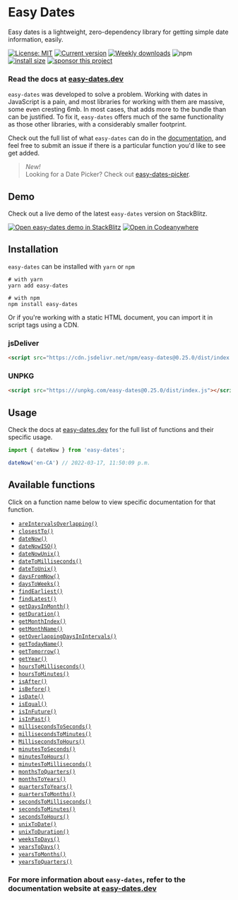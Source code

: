 # Easy Dates
Easy dates is a lightweight, zero-dependency library for getting simple date information, easily. 

[![License: MIT](https://img.shields.io/npm/l/easy-dates?color=1eb319)](LICENSE.md)
[![Current version](https://img.shields.io/npm/v/easy-dates?color=%231eb319)](https://www.npmjs.com/package/easy-dates)
[![Weekly downloads](https://img.shields.io/npm/dw/easy-dates?label=npm%20downloads&color=%231eb319)](https://www.npmjs.com/package/easy-dates)
![npm](https://img.shields.io/npm/dt/easy-dates?label=total%20downloads)
[![install size](https://packagephobia.com/badge?p=easy-dates)](https://packagephobia.com/result?p=easy-dates)
[![sponsor this project](https://img.shields.io/badge/-buy_me_a%C2%A0coffee-gray?logo=buy-me-a-coffee)](https://www.buymeacoffee.com/sandypockets)

 ### Read the docs at [easy-dates.dev](https://easy-dates.dev)

`easy-dates` was developed to solve a problem. Working with dates in JavaScript is a pain, and most libraries for working with them are massive, some even cresting 6mb. In most cases, that adds more to the bundle than can be justified. To fix it, `easy-dates` offers much of the same functionality as those other libraries, with a considerably smaller footprint. 

Check out the full list of what `easy-dates` can do in the [documentation](https://easy-dates.dev), and feel free to submit an issue if there is a particular function you'd like to see get added.

> _New!_\
> Looking for a Date Picker? Check out [easy-dates-picker](https://github.com/sandypockets/easy-dates-picker).

## Demo
Check out a live demo of the latest `easy-dates` version on StackBlitz.

[![Open easy-dates demo in StackBlitz](https://developer.stackblitz.com/img/open_in_stackblitz.svg)](https://stackblitz.com/edit/easy-dates-demo?file=src/App.js)  [![Open in Codeanywhere](https://codeanywhere.com/img/open-in-codeanywhere-btn.svg)](https://app.codeanywhere.com/#https://github.com/sandypockets/easy-dates)

## Installation
`easy-dates` can be installed with `yarn` or `npm`
```shell
# with yarn
yarn add easy-dates
```

```shell
# with npm
npm install easy-dates
```

Or if you're working with a static HTML document, you can import it in script tags using a CDN.

### jsDeliver
```html
<script src="https://cdn.jsdelivr.net/npm/easy-dates@0.25.0/dist/index.js"></script>
```

### UNPKG
```html
<script src="https:///unpkg.com/easy-dates@0.25.0/dist/index.js"></script>
```

## Usage
Check the docs at [easy-dates.dev](https://easy-dates.dev/docs/functions/) for the full list of functions and their specific usage.

```javascript
import { dateNow } from 'easy-dates';

dateNow('en-CA') // 2022-03-17, 11:50:09 p.m.
```


## Available functions
Click on a function name below to view specific documentation for that function.

- [`areIntervalsOverlapping()`](https://easy-dates.dev/docs/functions/areIntervalsOverlapping/)
- [`closestTo()`](https://easy-dates.dev/docs/functions/closestTo)
- [`dateNow()`](https://easy-dates.dev/docs/functions/dateNow)
- [`dateNowISO()`](https://easy-dates.dev/docs/functions/dateNowISO)
- [`dateNowUnix()`](https://easy-dates.dev/docs/functions/dateNowUnix)
- [`dateToMilliseconds()`](https://easy-dates.dev/docs/functions/dateToMilliseconds)
- [`dateToUnix()`](https://easy-dates.dev/docs/functions/dateToUnix)
- [`daysFromNow()`](https://easy-dates.dev/docs/functions/daysFromNow)
- [`daysToWeeks()`](https://easy-dates.dev/docs/functions/daysToWeeks)
- [`findEarliest()`](https://easy-dates.dev/docs/functions/findEarliest)
- [`findLatest()`](https://easy-dates.dev/docs/functions/findLatest)
- [`getDaysInMonth()`](https://easy-dates.dev/docs/functions/getDaysInMonth)
- [`getDuration()`](https://easy-dates.dev/docs/functions/getDuration)
- [`getMonthIndex()`](https://easy-dates.dev/docs/functions/getMonthIndex)
- [`getMonthName()`](https://easy-dates.dev/docs/functions/getMonthName)
- [`getOverlappingDaysInIntervals()`](https://easy-dates.dev/docs/functions/getOverlappingDaysInIntervals)
- [`getTodayName()`](https://easy-dates.dev/docs/functions/getTodayName)
- [`getTomorrow()`](https://easy-dates.dev/docs/functions/getTomorrow)
- [`getYear()`](https://easy-dates.dev/docs/functions/getYear)
- [`hoursToMilliseconds()`](https://easy-dates.dev/docs/functions/hoursToMilliseconds)
- [`hoursToMinutes()`](https://easy-dates.dev/docs/functions/hoursToMinutes)
- [`isAfter()`](https://easy-dates.dev/docs/functions/isAfter)
- [`isBefore()`](https://easy-dates.dev/docs/functions/isBefore)
- [`isDate()`](https://easy-dates.dev/docs/functions/isDate)
- [`isEqual()`](https://easy-dates.dev/docs/functions/isEqual)
- [`isInFuture()`](https://easy-dates.dev/docs/functions/isInFuture)
- [`isInPast()`](https://easy-dates.dev/docs/functions/isInPast)
- [`millisecondsToSeconds()`](https://easy-dates.dev/docs/functions/millisecondsToSeconds)
- [`millisecondsToMinutes()`](https://easy-dates.dev/docs/functions/millisecondsToMinutes)
- [`MillisecondsToHours()`](https://easy-dates.dev/docs/functions/MillisecondsToHours)
- [`minutesToSeconds()`](https://easy-dates.dev/docs/functions/minutesToSeconds)
- [`minutesToHours()`](https://easy-dates.dev/docs/functions/minutesToHours)
- [`minutesToMilliseconds()`](https://easy-dates.dev/docs/functions/minutesToMilliseconds)
- [`monthsToQuarters()`](https://easy-dates.dev/docs/functions/monthsToQuarters)
- [`monthsToYears()`](https://easy-dates.dev/docs/functions/monthsToYears)
- [`quartersToYears()`](https://easy-dates.dev/docs/functions/quartersToYears)
- [`quartersToMonths()`](https://easy-dates.dev/docs/functions/quartersToMonths)
- [`secondsToMilliseconds()`](https://easy-dates.dev/docs/functions/secondsToMilliseconds)
- [`secondsToMinutes()`](https://easy-dates.dev/docs/functions/secondsToMinutes)
- [`secondsToHours()`](https://easy-dates.dev/docs/functions/secondsToHours)
- [`unixToDate()`](https://easy-dates.dev/docs/functions/unixToDate)
- [`unixToDuration()`](https://easy-dates.dev/docs/functions/unixToDuration)
- [`weeksToDays()`](https://easy-dates.dev/docs/functions/weeksToDays)
- [`yearsToDays()`](https://easy-dates.dev/docs/functions/yearsToDays)
- [`yearsToMonths()`](https://easy-dates.dev/docs/functions/yearsToMonths)
- [`yearsToQuarters()`](https://easy-dates.dev/docs/functions/yearsToQuarters)


### For more information about `easy-dates`, refer to the documentation website at [easy-dates.dev](https://easy-dates.dev)
